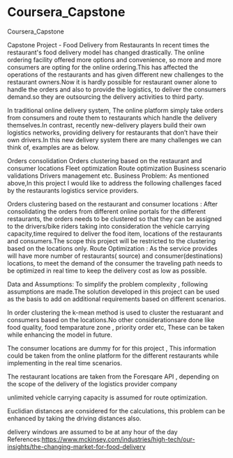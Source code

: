 # Coursera_Capstone
Coursera_Capstone

Capstone Project - Food Delivery from Restaurants
In recent times the restaurant's food delivery model has changed drastically. The online ordering facility offered more options and convenience, so more and more consumers are opting for the online ordering.This has affected the operations of the restaurants and has given different new challenges to the restaurant owners.Now it is hardly possible for restaurant owner alone to handle the orders and also to provide the logistics, to deliver the consumers demand.so they are outsourcing the delivery activities to third party.

In traditional online delivery system, The online platform simply take orders from consumers and route them to restaurants which handle the delivery themselves.In contrast, recently new-delivery players build their own logistics networks, providing delivery for restaurants that don’t have their own drivers.In this new delivery system there are many challenges we can think of, examples are as below.

Orders consolidation
Orders clustering based on the restaurant and consumer locations
Fleet optimization
Route optimization
Business scenario validations
Drivers management etc.
Business Problem: As mentioned above,In this project I would like to address the following challenges faced by the restaurants logistics service providers.

Orders clustering based on the restaurant and consumer locations : After consolidating the orders from different online portals for the different restaurants, the orders needs to be clustered so that they can be assigned to the drivers/bike riders taking into consideration the vehicle carrying capacity,time required to deliver the food item, locations of the restaurants and consumers.The scope this project will be restricted to the clustering based on the locations only.
Route Optimization : As the service provides will have more number of restaurants( source) and consumer(destinations) locations, to meet the demand of the consumer the traveling path needs to be optimized in real time to keep the delivery cost as low as possible.

Data and Assumptions: To simplify the problem complexity , following assumptions are made.The solution developed in this project can be used as the basis to add on additional requirements based on different scenarios.

In order clustering the k-mean method is used to cluster the restuarant and consumers based on the locations.No other considerationsare done like food quality, food temparature zone , priority order etc, These can be taken while enhancing the model in future.

The consumer locations are dummy for for this project , This information could be taken from the online platform for the different restaurants while implementing in the real time scenarios.

The restaurant locations are taken from the Foresqare API , depending on the scope of the delivery of the logistics provider company

unlimited vehicle carrying capacity is assumed for route optimization.

Euclidian distances are considered for the calculations, this problem can be enhanced by taking the driving distances also.

delivery windows are assumed to be at any hour of the day
References:https://www.mckinsey.com/industries/high-tech/our-insights/the-changing-market-for-food-delivery